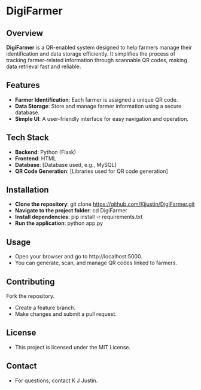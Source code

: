 # DigiFarmer

## Overview
**DigiFarmer** is a QR-enabled system designed to help farmers manage their identification and data storage efficiently. It simplifies the process of tracking farmer-related information through scannable QR codes, making data retrieval fast and reliable.

## Features
- **Farmer Identification**: Each farmer is assigned a unique QR code.
- **Data Storage**: Store and manage farmer information using a secure database.
- **Simple UI**: A user-friendly interface for easy navigation and operation.

## Tech Stack
- **Backend**: Python (Flask)
- **Frontend**: HTML
- **Database**: [Database used, e.g., MySQL]
- **QR Code Generation**: [Libraries used for QR code generation]

## Installation
- **Clone the repository**: git clone https://github.com/Kjjustin/DigiFarmer.git
- **Navigate to the project folder**: cd DigiFarmer
- **Install dependencies**: pip install -r requirements.txt
- **Run the application**: python app.py
## Usage
- Open your browser and go to http://localhost:5000.
- You can generate, scan, and manage QR codes linked to farmers.
## Contributing
Fork the repository.
- Create a feature branch.
- Make changes and submit a pull request.
## License
- This project is licensed under the MIT License.

## Contact
- For questions, contact K J Justin.




